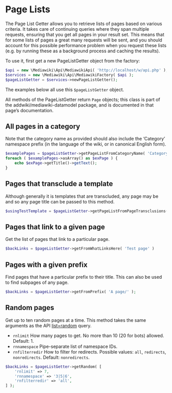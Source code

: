 # Page Lists

The Page List Getter allows you to retrieve lists of pages based on various criteria.
It takes care of continuing queries where they span multiple requests, ensuring that you get all pages in your result set.
This means that for some lists of pages a great many requests will be sent, and you should account for this possible performance problem when you request these lists (e.g. by running these as a background process and caching the results).

To use it, first get a new PageListGetter object from the factory:

```php
$api = new \Mediawiki\Api\MediawikiApi( 'http://localhost/w/api.php' );
$services = new \Mediawiki\Api\MediawikiFactory( $api );
$pageListGetter = $services->newPageListGetter();
```

The examples below all use this `$pageListGetter` object.

All methods of the PageListGetter return `Page` objects; this class is part of the addwiki/mediawiki-datamodel package, and is documented in that page’s documentation.

## All pages in a category

Note that the category name as provided should also include the ‘Category’ namespace prefix (in the language of the wiki, or in canonical English form).

```php
$examplePages = $pageListGetter->getPageListFromCategoryName( 'Category:Example pages' );
foreach ( $examplePages->asArray() as $exPage ) {
    echo $exPage->getTitle()->getText();
}
```

## Pages that transclude a template

Although generally it is templates that are transcluded, any page may be and so any page title can be passed to this method.

```php
$usingTestTemplate = $pageListGetter->getPageListFromPageTransclusions( 'Template:Test' );
```
## Pages that link to a given page

Get the list of pages that link to a particular page.

```php
$backLinks = $pageListGetter->getFromWhatLinksHere( 'Test page' )
```

## Pages with a given prefix

Find pages that have a particular prefix to their title. This can also be used to find subpages of any page.

```php
$backLinks = $pageListGetter->getFromPrefix( 'A page/' );
```

## Random pages

Get up to ten random pages at a time. This method takes the same arguments as the API [list=random](https://www.mediawiki.org/wiki/API:Random) query.

- `rnlimit` How many pages to get. No more than 10 (20 for bots) allowed. Default: 1.
- `rnnamespace` Pipe-separate list of namespace IDs.
- `rnfilterredir` How to filter for redirects. Possible values: `all`, `redirects`, `nonredirects`. Default: `nonredirects`.

```php
$backLinks = $pageListGetter->getRandom( [
    'rnlimit' => 7,
    'rnnamespace' => '3|5|6',
    'rnfilterredir' => 'all',
] );
```